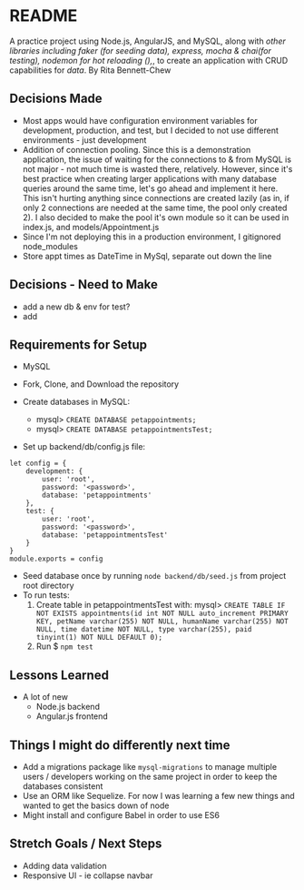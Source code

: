 # README
A practice project using Node.js, AngularJS, and MySQL, along with _other libraries including faker (for seeding data), express, mocha & chai(for testing), nodemon for hot reloading (),_, to create an application with CRUD capabilities for _data_. 
By Rita Bennett-Chew

## Decisions Made
- Most apps would have configuration environment variables for development, production, and test, but I decided to not use different environments - just development
- Addition of connection pooling. Since this is a demonstration application, the issue of waiting for the connections to & from MySQL is not major - not much time is wasted there, relatively. However, since it's best practice when creating larger applications with many database queries around the same time, let's go ahead and implement it here. This isn't hurting anything since connections are created lazily (as in, if only 2 connections are needed at the same time, the pool only created 2). I also decided to make the pool it's own module so it can be used in index.js, and models/Appointment.js
- Since I'm not deploying this in a production environment, I gitignored node_modules
- Store appt times as DateTime in MySql, separate out down the line
## Decisions - Need to Make
- add a new db & env for test?
- add 
## Requirements for Setup
- MySQL
- Fork, Clone, and Download the repository
- Create databases in MySQL:
    * mysql> `CREATE DATABASE petappointments;`
    * mysql> `CREATE DATABASE petappointmentsTest;`

- Set up backend/db/config.js file: 
```
let config = {
    development: {
        user: 'root',
        password: '<password>',
        database: 'petappointments'
    },
    test: {
        user: 'root',
        password: '<password>',
        database: 'petappointmentsTest'
    }
}
module.exports = config
```
- Seed database once by running `node backend/db/seed.js` from project root directory
- To run tests: 
    1. Create table in petappointmentsTest with: mysql> `CREATE TABLE IF NOT EXISTS appointments(id int NOT NULL auto_increment PRIMARY KEY, petName varchar(255) NOT NULL, humanName varchar(255) NOT NULL, time datetime NOT NULL, type varchar(255), paid tinyint(1) NOT NULL DEFAULT 0);`
    1. Run $ `npm test`
## Lessons Learned
* A lot of new
    - Node.js backend
    - Angular.js frontend

## Things I might do differently next time
- Add a migrations package like `mysql-migrations` to manage multiple users / developers working on the same project in order to keep the databases consistent 
- Use an ORM like Sequelize. For now I was learning a few new things and wanted to get the basics down of node
- Might install and configure Babel in order to use ES6 

## Stretch Goals / Next Steps
- Adding data validation 
- Responsive UI - ie collapse navbar